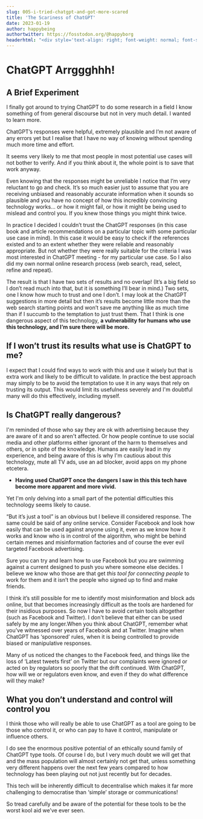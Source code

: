 ```yaml
---
slug: 005-i-tried-chatgpt-and-got-more-scared
title: 'The Scariness of ChatGPT'
date: 2023-01-19
author: happybeing
authortwitter: https://fosstodon.org/@happyborg
headerhtml: "<div style='text-align: right; font-weight: normal; font-size: 8pt; color: rgb(100, 100, 100);'>Solid on SAFE image by <a href='https://forum.safenetwork.bg/u/dimitar/'>@dimitar</a><br/></div><div style='text-align: center; font-weight: bold; font-size: +4em;'><img src='/images/solidonsafelogo.png' description='Solid logo' style='text-flow: left; '><br/>The Scariness of ChatGPT</div>"
---
```


# ChatGPT Arrggghhh!

## A Brief Experiment
I finally got around to trying ChatGPT to do some research in a field I know something of from general discourse but not in very much detail. I wanted to learn more.

ChatGPT’s responses were helpful, extremely plausible and I’m not aware of any errors yet but I realise that I have no way of knowing without spending much more time and effort.

It seems very likely to me that most people in most potential use cases will not bother to verify. And if you think about it, the whole point is to save that work anyway.

Even knowing that the responses might be unreliable I notice that I’m very reluctant to go and check. It’s so much easier just to assume that you are receiving unbiased and reasonably accurate information when it sounds so plausible and you have no concept of how this incredibly convincing technology works… or how it might fail, or how it might be being used to mislead and control you. If you knew those things you might think twice.

In practice I decided I couldn’t trust the ChatGPT responses (in this case book and article recommendations on a particular topic with some particular use case in mind). In this case it would be easy to check if the references existed and to an extent whether they were reliable and reasonably appropriate. But not whether they were really suitable for the criteria I was most interested in ChatGPT meeting - for my particular use case. So I also did my own normal online research process (web search, read, select, refine and repeat).

The result is that I have two sets of results and no overlap! (It’s a big field so I don’t read much into that, but it is something I’ll bear in mind.) Two sets, one I know how much to trust and one I don’t. I may look at the ChatGPT suggestions in more detail but then it’s results become little more than the web search starting points and won’t save me anything like as much time than if I succumb to the temptation to just trust them. That I think is one dangerous aspect of this technology, ****a vulnerability for humans who use this technology, and I’m sure there will be more.****

## If I won’t trust its results what use is ChatGPT to me?

I expect that I could find ways to work with this and use it wisely but that is extra work and likely to be difficult to validate. In practice the best approach may simply to be to avoid the temptation to use it in any ways that rely on trusting its output. This would limit its usefulness severely and I'm doubtful many will do this effectively, including myself.

## Is ChatGPT really dangerous?

I'm reminded of those who say they are ok with advertising because they are aware of it and so aren't affected. Or how people continue to use social media and other platforms either ignorant of the harm to themselves and others, or in spite of the knowledge. Humans are easily lead in my experience, and being aware of this is why I'm cautious about this technology, mute all TV ads, use an ad blocker, avoid apps on my phone etcetera.

- ****Having used ChatGPT once the dangers I saw in this this tech have become more apparent and more vivid.****

Yet I'm only delving into a small part of the potential difficulties this technology seems likely to cause.

“But it’s just a tool” is an obvious but I believe ill considered response. The same could be said of any online service. Consider Facebook and look how easily that can be used against anyone using it, even as we know how it works and know who is in control of the algorithm, who might be behind certain memes and misinformation factories and of course the ever evil targeted Facebook advertising.

Sure you can try and learn how to use Facebook but you are swimming against a current designed to push you where someone else decides. I believe we know who those are that get *this tool for connecting people* to work for them and it isn’t the people who signed up to find and make friends.

I think it’s still possible for me to identify most misinformation and block ads online, but that becomes increasingly difficult as the tools are hardened for their insidious purposes. So now I have to avoid certain tools altogether (such as Facebook and Twitter). I don't believe that either can be used safely by me any longer.When you think about ChatGPT, remember what you’ve witnessed over years of Facebook and at Twitter. Imagine when ChatGPT has ‘sponsored’ rules, when it is being controlled to provide biased or manipulative responses.

Many of us noticed the changes to the Facebook feed, and things like the loss of ‘Latest tweets first’ on Twitter but our complaints were ignored or acted on by regulators so poorly that the drift continued. With ChatGPT, how will we or regulators even know, and even if they do what difference will they make?

## What you don’t understand and control will control you

I think those who will really be able to use ChatGPT as a tool are going to be those who control it, or who can pay to have it control, manipulate or influence others.

I do see the enormous positive potential of an ethically sound family of ChatGPT type tools. Of course I do, but I very much doubt we will get that and the mass population will almost certainly not get that, unless something very different happens over the next few years compared to how technology has been playing out not just recently but for decades.

This tech will be inherently difficult to decentralise which makes it far more challenging to democratise than ‘simple’ storage or communications!

So tread carefully and be aware of the potential for these tools to be the worst kool aid we’ve ever seen.

